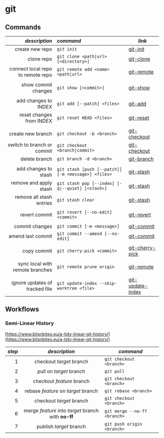 # git


## Commands
| *description* | *command* | *link* |
| -------------:|:--------- | ------ |
create new repo | `git init` | [git-init](https://git-scm.com/docs/git-init)
clone repo | `git clone <path\|url> [<directory>]` | [git-clone](https://git-scm.com/docs/git-clone)
connect local repo to remote repo | `git remote add <name> <path\|url>` | [git-remote](https://git-scm.com/docs/git-remote)
 | | 
show commit changes | `git show [<commit>]` | [git-show](https://git-scm.com/docs/git-show)
 | |
add changes to INDEX | `git add [--patch] <files>` | [git-add](https://git-scm.com/docs/git-add)
reset changes from INDEX | `git reset HEAD <files>` | [git-reset](https://git-scm.com/docs/git-reset)
 | | 
create new branch | `git checkout -b <branch>` | [git-checkout](https://git-scm.com/docs/git-checkout)
switch to branch or commit | `git checkout <branch\|commit>` | [git-checkout](https://git-scm.com/docs/git-checkout)
delete branch | `git branch -d <branch>` | [git-branch](https://git-scm.com/docs/git-branch)
 | | 
add changes to stash | `git stash [push [--patch]] [-m <message>] <files>` | [git-stash](https://git-scm.com/docs/git-stash)
remove and apply stash | `git stash pop [--index] [-q\|--quiet] [<stash>]` | [git-stash](https://git-scm.com/docs/git-stash)
remove all stash entries | `git stash clear ` | [git-stash](https://git-scm.com/docs/git-stash)
 | | 
revert commit | `git revert [--no-edit] <commit>` | [git-revert](https://git-scm.com/docs/git-revert)
 | | 
commit changes | `git commit [-m <message>] ` | [git-commit](https://git-scm.com/docs/git-commit)
amend last commit | `git commit --amend [--no-edit]` | [git-commit](https://git-scm.com/docs/git-commit)
 | | 
copy commit | `git cherry-pick <commit>` | [git-cherry-pick](https://git-scm.com/docs/git-cherry-pick)
 | | 
sync local with remote branches | `git remote prune origin` | [git-remote](https://git-scm.com/docs/git-remote)
 | | 
ignore updates of tracked file | `git update-index --skip-worktree <file>` | [git-update-index](https://www.git-scm.com/docs/git-update-index)


## Workflows

### Semi-Linear History
[https://www.bitsnbites.eu/a-tidy-linear-git-history/](https://www.bitsnbites.eu/a-tidy-linear-git-history/)

| *step* | *description* | *command* |
| ------:|:-------------:| --------- |
1 | checkout *target* branch | `git checkout <branch>`
2 | pull on *target* branch | `git pull`
3 | checkout *feature* branch | `git checkout <branch>`
4 | rebase *feature* on *target* branch | `git rebase <branch>`
5 | checkout *target* branch | `git checkout <branch>`
6 | merge *feature* into *target* branch with **no-ff** | `git merge --no-ff <branch>`
7 | publish *target* branch | `git push origin <branch>`

